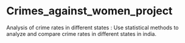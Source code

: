 # Crimes_against_women_project
Analysis of crime rates in different states : Use statistical methods to analyze and compare crime rates in different states in india.
